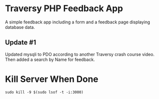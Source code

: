 # Traversy PHP Feedback App

A simple feedback app including a form and a feedback page displaying database data.

## Update #1

Updated mysqli to PDO according to another Traversy crash course video.
Then added a search by Name for feedback.

# Kill Server When Done
`sudo kill -9 $(sudo lsof -t -i:3000)`